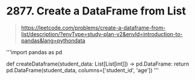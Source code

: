 # 2877. Create a DataFrame from List
>https://leetcode.com/problems/create-a-dataframe-from-list/description/?envType=study-plan-v2&envId=introduction-to-pandas&lang=pythondata

'''import pandas as pd

def createDataframe(student_data: List[List[int]]) -> pd.DataFrame:
    return pd.DataFrame(student_data, columns=['student_id', 'age'])
'''
